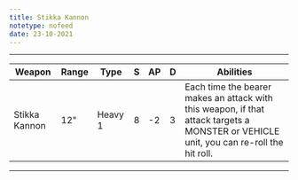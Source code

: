```yaml
---
title: Stikka Kannon
notetype: nofeed
date: 23-10-2021
---
```


---

| Weapon        | Range | Type    | S   | AP  | D   | Abilities                                                                                                                              |
| ------------- | ----- | ------- | --- | --- | --- | -------------------------------------------------------------------------------------------------------------------------------------- |
| Stikka Kannon | 12"   | Heavy 1 | 8   | -2  | 3   | Each time the bearer makes an attack with this weapon, if that attack targets a MONSTER or VEHICLE unit, you can re-roll the hit roll. | 

---